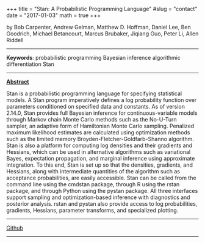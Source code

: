 +++
title = "Stan: A Probabilistic Programming Language"
#slug = "contact"
date = "2017-01-03"
math = true
+++

by Bob Carpenter, Andrew Gelman, Matthew D. Hoffman, Daniel Lee, Ben Goodrich, Michael Betancourt, Marcus Brubaker, Jiqiang Guo, Peter Li, Allen Riddell
___
**Keywords**: probabilistic programming Bayesian inference algorithmic differentiation Stan
___
**[Abstract](https://doi.org/10.18637/jss.v076.i01)**

Stan is a probabilistic programming language for specifying statistical models. A Stan program imperatively defines a log probability function over parameters conditioned on specified data and constants. As of version 2.14.0, Stan provides full Bayesian inference for continuous-variable models through Markov chain Monte Carlo methods such as the No-U-Turn sampler, an adaptive form of Hamiltonian Monte Carlo sampling. Penalized maximum likelihood estimates are calculated using optimization methods such as the limited memory Broyden-Fletcher-Goldfarb-Shanno algorithm. Stan is also a platform for computing log densities and their gradients and Hessians, which can be used in alternative algorithms such as variational Bayes, expectation propagation, and marginal inference using approximate integration. To this end, Stan is set up so that the densities, gradients, and Hessians, along with intermediate quantities of the algorithm such as acceptance probabilities, are easily accessible. Stan can be called from the command line using the cmdstan package, through R using the rstan package, and through Python using the pystan package. All three interfaces support sampling and optimization-based inference with diagnostics and posterior analysis. rstan and pystan also provide access to log probabilities, gradients, Hessians, parameter transforms, and specialized plotting.
___
[Github](https://github.com/stan-dev/stan/)
___
